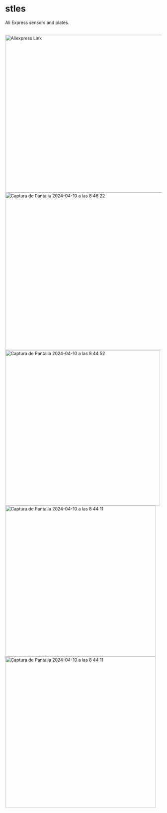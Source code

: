 # stles
<p>Ali Express sensors and plates.</p><br/>
<a href="https://www.aliexpress.com/item/1005006446406795.html?spm=a2g0o.order_list.order_list_main.4.306f1802OB206m" target="_blank">
  <img width="505" alt="Aliexpress Link" src="https://github.com/Waterbrain/stles/assets/5563436/1524ffec-0433-4d03-a2f1-032fde6dc983" />
</a><br/>
<img width="505" alt="Captura de Pantalla 2024-04-10 a las 8 46 22" src="https://github.com/Waterbrain/stles/assets/5563436/b4f3e8bc-154a-4299-acfd-c91e5a78551c">

<img width="498" alt="Captura de Pantalla 2024-04-10 a las 8 44 52" src="https://github.com/Waterbrain/stles/assets/5563436/8b7c439e-4744-4e46-8571-229029c75a8c">
<a href="https://www.aliexpress.com/item/1005006217035178.html?spm=a2g0o.productlist.main.37.2c35670bAlDk9H&algo_pvid=50b2a9b4-e9d7-4429-ba6d-28f9e83554fa&algo_exp_id=50b2a9b4-e9d7-4429-ba6d-28f9e83554fa-15&pdp_npi=4%40dis%21EUR%218.16%217.35%21%21%218.62%217.76%21%40211b61bb17165324494287849e47a0%2112000036322843457%21sea%21ES%21908443674%21&curPageLogUid=MCYrrXa3cOGT&utparam-url=scene%3Asearch%7Cquery_from%3A" target="_blank">
  <img width="484" alt="Captura de Pantalla 2024-04-10 a las 8 44 11" src="https://github.com/Waterbrain/stles/assets/5563436/33cd236a-64f8-4952-9b37-63aa2d040c0c" />
</a><br/>
<img width="484" alt="Captura de Pantalla 2024-04-10 a las 8 44 11" src="https://github.com/Waterbrain/stles/assets/5563436/e3b4fd2e-1890-41c6-b3e7-61a375e9321a">



